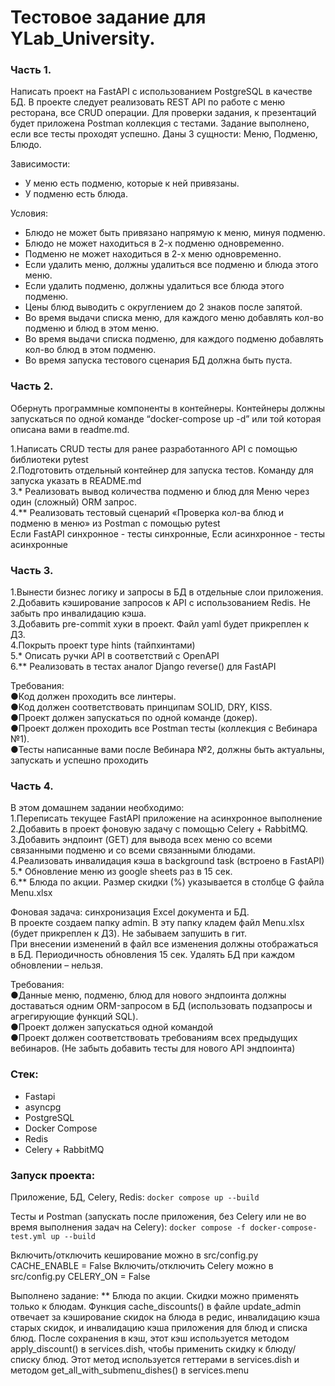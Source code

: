 # Тестовое задание для YLab_University.
### Часть 1.
Написать проект на FastAPI с использованием PostgreSQL в качестве БД. В проекте следует реализовать REST API по работе с меню ресторана, все CRUD операции. Для проверки задания, к презентаций будет приложена Postman коллекция с тестами. Задание выполнено, если все тесты проходят успешно.
Даны 3 сущности: Меню, Подменю, Блюдо.

Зависимости:
* У меню есть подменю, которые к ней привязаны.
* У подменю есть блюда.

Условия:
* Блюдо не может быть привязано напрямую к меню, минуя подменю.
* Блюдо не может находиться в 2-х подменю одновременно.
* Подменю не может находиться в 2-х меню одновременно.
* Если удалить меню, должны удалиться все подменю и блюда этого меню.
* Если удалить подменю, должны удалиться все блюда этого подменю.
* Цены блюд выводить с округлением до 2 знаков после запятой.
* Во время выдачи списка меню, для каждого меню добавлять кол-во подменю и блюд в этом меню.
* Во время выдачи списка подменю, для каждого подменю добавлять кол-во блюд в этом подменю.
* Во время запуска тестового сценария БД должна быть пуста.

### Часть 2.
Обернуть программные компоненты в контейнеры. Контейнеры должны запускаться по одной команде “docker-compose up -d” или той которая описана вами в readme.md.  

1.Написать CRUD тесты для ранее разработанного API с помощью библиотеки pytest  
2.Подготовить отдельный контейнер для запуска тестов. Команду для запуска указать в README.md  
3.* Реализовать вывод количества подменю и блюд для Меню через один (сложный) ORM запрос.  
4.** Реализовать тестовый сценарий «Проверка кол-ва блюд и подменю в меню» из Postman с помощью pytest  
Если FastAPI синхронное - тесты синхронные, Если асинхронное - тесты асинхронные  

### Часть 3.
1.Вынести бизнес логику и запросы в БД в отдельные слои приложения.  
2.Добавить кэширование запросов к API  с использованием Redis. Не забыть про инвалидацию кэша.  
3.Добавить pre-commit хуки в проект. Файл yaml будет прикреплен к ДЗ.  
4.Покрыть проект type hints (тайпхинтами)  
5.* Описать ручки API в соответствий c OpenAPI  
6.** Реализовать в тестах аналог Django reverse() для FastAPI  

﻿﻿﻿﻿﻿﻿Требования:  
●Код должен проходить все линтеры.  
●Код должен соответствовать принципам SOLID, DRY, KISS.  
●Проект должен запускаться по одной команде (докер).  
●Проект должен проходить все Postman тесты (коллекция с Вебинара №1).  
●Тесты написанные вами после Вебинара №2, должны быть актуальны, запускать и успешно проходить  

### Часть 4.

В этом домашнем задании необходимо:  
1.Переписать текущее FastAPI приложение на асинхронное выполнение  
2.Добавить в проект фоновую задачу с помощью Celery + RabbitMQ.  
3.Добавить эндпоинт (GET) для вывода всех меню со всеми связанными подменю и со всеми связанными блюдами.  
4.Реализовать инвалидация кэша в background task (встроено в FastAPI)  
5.* Обновление меню из google sheets раз в 15 сек.  
6.** Блюда по акции. Размер скидки (%) указывается в столбце G файла Menu.xlsx  

Фоновая задача: синхронизация Excel документа и БД.  
   В проекте создаем папку admin. В эту папку кладем файл Menu.xlsx (будет прикреплен к ДЗ). Не забываем запушить в гит.  
   При внесении изменений в файл все изменения должны отображаться в БД. Периодичность обновления 15 сек. Удалять БД при каждом обновлении – нельзя.   

Требования:  
●Данные меню, подменю, блюд для нового эндпоинта должны доставаться одним ORM-запросом в БД (использовать подзапросы и агрегирующие функций SQL).  
●Проект должен запускаться одной командой  
●Проект должен соответствовать требованиям всех предыдущих вебинаров. (Не забыть добавить тесты для нового API эндпоинта)  


### Стек:
* Fastapi
* asyncpg
* PostgreSQL
* Docker Compose
* Redis
* Celery + RabbitMQ

### **Запуск проекта:**

Приложение, БД, Celery, Redis:
`docker compose up --build`

Тесты и Postman (запускать после приложения, без Celery или не во время выполнения задач на Celery):
`docker compose -f docker-compose-test.yml up --build`

Включить/отключить кеширование можно в src/config.py CACHE_ENABLE = False
Включить/отключить Celery можно в src/config.py CELERY_ON = False

Выполнено задание: ** Блюда по акции.
Скидки можно применять только к блюдам. Функция cache_discounts() в файле update_admin отвечает за кэширование скидок на блюда в редис, инвалидацию кэша старых скидок, и инвалидацию кэша приложения для блюд и списка блюд.
После сохранения в кэш, этот кэш используется методом apply_discount() в services.dish, чтобы применить скидку к блюду/списку блюд. Этот метод используется геттерами в services.dish и методом get_all_with_submenu_dishes() в services.menu
